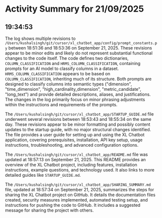 # Activity Summary for 21/09/2025

## 19:34:53
The log shows multiple revisions to `/Users/kushalsingh/git/cursor/xl_chatbot_app/config/prompt_constants.py` between 18:51:36 and 18:53:36 on September 21, 2025.  These revisions appear to be minor edits and likely do not represent substantial functional changes to the code itself. The code defines two dictionaries, `COLUMN_CLASSIFICATION` and `HRMS_COLUMN_CLASSIFICATION`,  containing prompts for an AI model to classify columns in a dataset.  `HRMS_COLUMN_CLASSIFICATION` appears to be based on `COLUMN_CLASSIFICATION`, inheriting much of its structure.  Both prompts are designed to classify columns into semantic types ("dimension", "time_dimension", "high_cardinality_dimension", "metric_candidate", "long_text") and provide detailed descriptions, aliases, and justifications.  The changes in the log primarily focus on minor phrasing adjustments within the instructions and requirements of the prompts.


The `/Users/kushalsingh/git/cursor/xl_chatbot_app/STARTUP_GUIDE.md` file underwent several revisions between 18:53:43 and 18:55:34 on the same day. These revisions appear to be minor formatting and possibly content updates to the startup guide, with no major structural changes identified. The file provides a user guide for setting up and using the XL Chatbot application, covering prerequisites, installation, API key setup, usage instructions, troubleshooting, and advanced configuration options.


The `/Users/kushalsingh/git/cursor/xl_chatbot_app/README.md` file was updated at 18:57:13 on September 21, 2025. This README provides an overview of the XL Chatbot project, including features, installation instructions, example questions, and technology used.  It also links to more detailed guides like `STARTUP_GUIDE.md`.

The `/Users/kushalsingh/git/cursor/xl_chatbot_app/SHARING_SUMMARY.md` file, updated at 18:57:34 on September 21, 2025, summarizes the steps for sharing the XL Chatbot project on GitHub. It details the documentation files created, security measures implemented, automated testing setup, and instructions for pushing the code to GitHub.  It includes a suggested message for sharing the project with others.
